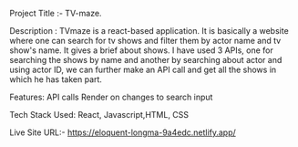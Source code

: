 Project Title :- TV-maze.

Description :
TVmaze is a react-based application. It is basically a website where one can search for tv shows and filter them by actor name and tv show's name.
It gives a brief about shows.
I have used 3 APIs, one for searching the shows by name and another by searching about actor and using actor ID, we can further make an API call and get all the shows in which he has taken part.

Features:
API calls
Render on changes to search input

Tech Stack Used: 
React, Javascript,HTML, CSS

Live Site URL:- https://eloquent-longma-9a4edc.netlify.app/
